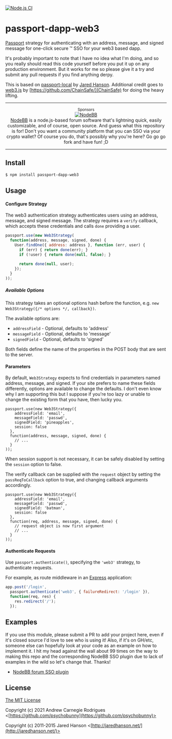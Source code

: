 [![Node.js CI](https://github.com/psychobunny/passport-dapp-web3/actions/workflows/node.js.yml/badge.svg)](https://github.com/psychobunny/passport-dapp-web3/actions/workflows/node.js.yml)

# passport-dapp-web3

[Passport](http://passportjs.org/) strategy for authenticating with an address, message, and signed message for one-click secure :tm: SSO for your web3 based dapp.

It's probably important to note that I have no idea what I'm doing, and so you really should read this code yourself before you put it up on any production environment. But it works for me so please give it a try and submit any pull requests if you find anything derpy.

This is based on [passport-local](https://github.com/jaredhanson/passport-local) by [Jared Hanson](https://github.com/jaredhanson/). Additional credit goes to [web3.js](https://github.com/ChainSafe/web3.js/) by [https://github.com/ChainSafe/](ChainSafe) for doing the heavy lifting.


---

<p align="center">
  <sup>Sponsors</sup>
  <br>
  <a href="https://nodebb.org">
    <img src="https://raw.githubusercontent.com/NodeBB/NodeBB/master/public/images/logo.svg" alt="NodeBB" style="max-width:100%;">
  </a><br/>
  <a href="https://nodebb.org">NodeBB</a> is a node.js-based forum software that's lightning quick, easily customizable, and of course, open source. And guess what this repository is for! Don't you want a community platform that you can SSO via your crypto wallet? Of course you do, that's possibly why you're here? Go go go fork and have fun! ;D</a>
</p>

---


## Install

```bash
$ npm install passport-dapp-web3
```

## Usage

#### Configure Strategy

The web3 authentication strategy authenticates users using an address, message, and signed message. 
The strategy requires a `verify` callback, which accepts these
credentials and calls `done` providing a user.

```js
passport.use(new Web3Strategy(
  function(address, message, signed, done) {
    User.findOne({ address: address }, function (err, user) {
      if (err) { return done(err); }
      if (!user) { return done(null, false); }
      
      return done(null, user);
    });
  }
));
```

##### Available Options

This strategy takes an optional options hash before the function, e.g. `new Web3Strategy({/* options */, callback})`.

The available options are:

* `addressField` - Optional, defaults to 'address'
* `messageField` - Optional, defaults to 'message'
* `signedField` - Optional, defaults to 'signed'

Both fields define the name of the properties in the POST body that are sent to the server.

#### Parameters

By default, `Web3Strategy` expects to find credentials in parameters
named address, message, and signed. If your site prefers to name these fields
differently, options are available to change the defaults. I don't even
know why I am supporting this but I suppose if you're too lazy or unable to 
change the existing form that you have, then lucky you.

    passport.use(new Web3Strategy({
        addressField: 'email',
        messageField: 'passwd',
        signedField: 'pineapples',
        session: false
      },
      function(address, message, signed, done) {
        // ...
      }
    ));

When session support is not necessary, it can be safely disabled by
setting the `session` option to false.

The verify callback can be supplied with the `request` object by setting
the `passReqToCallback` option to true, and changing callback arguments
accordingly.

    passport.use(new Web3Strategy({
        addressField: 'email',
        messageField: 'passwd',
        signedField: 'batman',
        session: false
      },
      function(req, address, message, signed, done) {
        // request object is now first argument
        // ...
      }
    ));

#### Authenticate Requests

Use `passport.authenticate()`, specifying the `'web3'` strategy, to
authenticate requests.

For example, as route middleware in an [Express](http://expressjs.com/)
application:

```js
app.post('/login', 
  passport.authenticate('web3', { failureRedirect: '/login' }),
  function(req, res) {
    res.redirect('/');
  });
```

## Examples

If you use this module, please submit a PR to add your project here, even if it's closed source I'd love to see who is using it! Also, if it's on GH/etc, someone else can hopefully look at your code as an example on how to implement it. I hit my head against the wall about 99 times on the way to making this repo and the corresponding NodeBB SSO plugin due to lack of examples in the wild so let's change that. Thanks!

* [NodeBB forum SSO plugin](https://github.com/psychobunny/nodebb-plugin-sso-web3)


## License

[The MIT License](http://opensource.org/licenses/MIT)

Copyright (c) 2021 Andrew Carnegie Rodrigues <[https://github.com/psychobunny](https://github.com/psychobunny)>

Copyright (c) 2011-2015 Jared Hanson <[http://jaredhanson.net/](http://jaredhanson.net/)>
